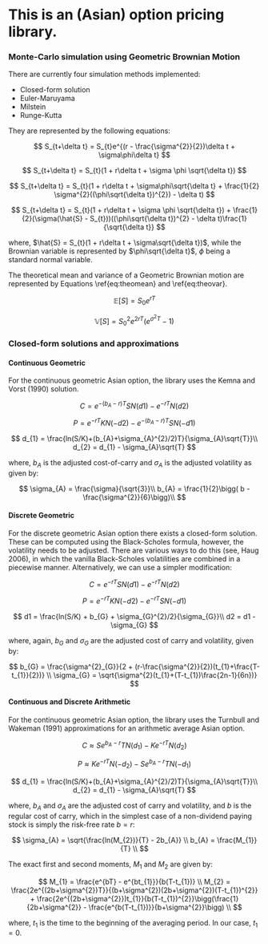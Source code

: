 # This is an (Asian) option pricing library.


### Monte-Carlo simulation using Geometric Brownian Motion

There are currently four simulation methods implemented:

* Closed-form solution
* Euler-Maruyama
* Milstein
* Runge-Kutta

They are represented by the following equations:

$$
S_{t+\delta t} = S_{t}e^{(r - \frac{\sigma^{2}}{2})\delta t + \sigma\phi\delta t}
$$

$$
S_{t+\delta t} = S_{t}(1 + r\delta t + \sigma \phi \sqrt{\delta t})
$$

$$
S_{t+\delta t} = S_{t}(1 + r\delta t + \sigma\phi\sqrt{\delta t} + \frac{1}{2} \sigma^{2}((\phi\sqrt{\delta t})^{2}) - \delta t)
$$

$$
S_{t+\delta t} = S_{t}(1 + r\delta t + \sigma \phi \sqrt{\delta t}) + \frac{1}{2}(\sigma(\hat{S} - S_{t}))((\phi\sqrt{\delta t})^{2} - \delta t)\frac{1}{\sqrt{\delta t}}
$$

where, $\hat{S} = S_{t}(1 + r\delta t + \sigma\sqrt{\delta t})$, while the Brownian variable is represented by $\phi\sqrt{\delta t}$, $\phi$ being a standard normal variable. 


The theoretical mean and variance of a Geometric Brownian motion are represented by Equations \ref{eq:theomean} and \ref{eq:theovar}. 

$$
\mathbb{E}[S] = S_{0}e^{rT}
$$

$$
\mathbb{V}[S] = S_{0}^{2}e^{2rT}(e^{\sigma^{2}T} - 1)
$$


### Closed-form solutions and approximations
 

#### Continuous Geometric

For the continuous geometric Asian option, the library uses the Kemna and Vorst (1990) solution.

$$
C = e^{-(b_{A}-r)T}SN(d1) - e^{-rT}N(d2)
$$

$$
P = e^{-rT}KN(-d2) - e^{-(b_{A}-r)T}SN(-d1)
$$

$$
d_{1} = \frac{ln(S/K)+(b_{A}+\sigma_{A}^{2}/2)T}{\sigma_{A}\sqrt{T}}\\
d_{2} = d_{1} - \sigma_{A}\sqrt{T}
$$

where, $b_{A}$ is the adjusted cost-of-carry and $\sigma_{A}$ is the adjusted volatility as given by:

$$
\sigma_{A} = \frac{\sigma}{\sqrt{3}}\\
b_{A} = \frac{1}{2}\bigg( b - \frac{\sigma^{2}}{6}\bigg)\\ 
$$

#### Discrete Geometric

For the discrete geometric Asian option there exists a closed-form solution. These can be computed using the Black-Scholes formula, however, the volatility needs to be adjusted. There are various ways to do this (see, Haug 2006), in which the vanilla Black-Scholes volatilities are combined in a piecewise manner. Alternatively, we can use a simpler modification:

$$
C = e^{-rT}SN(d1) - e^{-rT}N(d2)
$$

$$
P = e^{-rT}KN(-d2) - e^{-rT}SN(-d1)
$$

$$
d1 = \frac{ln(S/K) + b_{G} + \sigma_{G}^{2}/2}{\sigma_{G}}\\
d2 = d1 - \sigma_{G}
$$

where, again, $b_{G}$ and $\sigma_{G}$ are the adjusted cost of carry and volatility, given by:

$$
b_{G} = \frac{\sigma^{2}_{G}}{2 + (r-\frac{\sigma^{2}}{2})(t_{1}+\frac{T-t_{1}}{2})} \\
\sigma_{G} = \sqrt{\sigma^{2}(t_{1}+(T-t_{1})\frac{2n-1}{6n})}
$$

#### Continuous and Discrete Arithmetic

For the continuous geometric Asian option, the library uses the Turnbull and Wakeman (1991) approximations for an arithmetic average Asian option. 

$$
C \approx Se^{b_{A} - r}TN(d_{1}) - Ke^{-rT}N(d_{2})
$$

$$
P \approx Ke^{-rT}N(-d_{2}) - Se^{b_{A}-r}TN(-d_{1})
$$

$$
d_{1} = \frac{ln(S/K)+(b_{A}+\sigma_{A}^{2}/2)T}{\sigma_{A}\sqrt{T}}\\
d_{2} = d_{1} - \sigma_{A}\sqrt{T}
$$

where, $b_{A}$ and $\sigma_{A}$ are the adjusted cost of carry and volatility, and $b$ is the regular cost of carry, which in the simplest case of a non-dividend paying stock is simply the risk-free rate $b=r$:

$$
\sigma_{A} = \sqrt{\frac{ln(M_{2})}{T} - 2b_{A}} \\
b_{A} = \frac{M_{1}}{T} \\
$$

The exact first and second moments, $M_{1}$ and $M_{2}$ are given by:

$$
M_{1} = \frac{e^{bT} - e^{bt_{1}}}{b(T-t_{1})} \\
M_{2} = \frac{2e^{(2b+\sigma^{2})T}}{(b+\sigma^{2})(2b+\sigma^{2})(T-t_{1})^{2}} + \frac{2e^{(2b+\sigma^{2}})t_{1}}{b(T-t_{1})^{2}}\bigg(\frac{1}{2b+\sigma^{2}} - \frac{e^{b(T-t_{1})}}{b+\sigma^{2}}\bigg) \\
$$
	
where, $t_{1}$ is the time to the beginning of the averaging period. In our case, $t_{1}=0$. 

